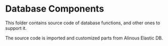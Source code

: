 # Database Components

This folder contains source code of database functions, and other ones to support it.

The source code is imported and customized parts from Alinous Elastic DB.

